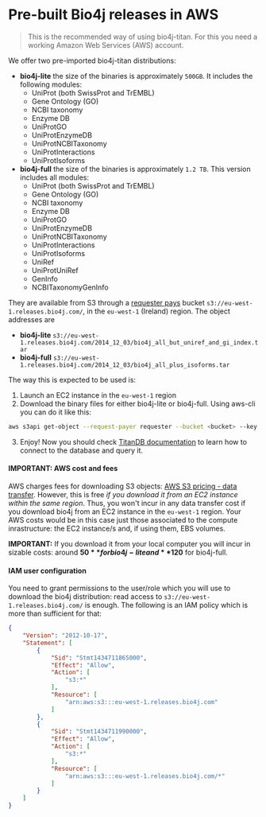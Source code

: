 # Pre-built Bio4j releases in AWS

> This is the recommended way of using bio4j-titan. For this you need a working Amazon Web Services (AWS) account.

We offer two pre-imported bio4j-titan distributions:

- **bio4j-lite** the size of the binaries is approximately `500GB`. It includes the following modules:  
    - UniProt (both SwissProt and TrEMBL)
    - Gene Ontology (GO)
    - NCBI taxonomy
    - Enzyme DB
    - UniProtGO
    - UniProtEnzymeDB
    - UniProtNCBITaxonomy
    - UniProtInteractions
    - UniProtIsoforms
- **bio4j-full** the size of the binaries is approximately `1.2 TB`. This version includes all modules:
    - UniProt (both SwissProt and TrEMBL)
    - Gene Ontology (GO)
    - NCBI taxonomy
    - Enzyme DB
    - UniProtGO
    - UniProtEnzymeDB
    - UniProtNCBITaxonomy
    - UniProtInteractions
    - UniProtIsoforms
    - UniRef
    - UniProtUniRef
    - GenInfo
    - NCBITaxonomyGenInfo

They are available from S3 through a [requester pays](http://docs.aws.amazon.com/AmazonS3/latest/dev/RequesterPaysBuckets.html) bucket `s3://eu-west-1.releases.bio4j.com/`, in the `eu-west-1` (Ireland) region. The object addresses are

- **bio4j-lite** `s3://eu-west-1.releases.bio4j.com/2014_12_03/bio4j_all_but_uniref_and_gi_index.tar`
- **bio4j-full** `s3://eu-west-1.releases.bio4j.com/2014_12_03/bio4j_all_plus_isoforms.tar`

The way this is expected to be used is:

1. Launch an EC2 instance in the `eu-west-1` region
2. Download the binary files for either bio4j-lite or bio4j-full. Using aws-cli you can do it like this:

  ```bash
  aws s3api get-object --request-payer requester --bucket <bucket> --key <key> <outfile>
  ```

3. Enjoy! Now you should check [TitanDB documentation](http://s3.thinkaurelius.com/docs/titan/0.5.2/) to learn how to connect to the database and query it.

#### IMPORTANT: AWS cost and fees

AWS charges fees for downloading S3 objects: [AWS S3 pricing - data transfer](https://aws.amazon.com/s3/pricing/#Data_Transfer_Pricing). However, this is free _if you download it from an EC2 instance within the same region_. Thus, you won't incur in any data transfer cost if you download bio4j from an EC2 instance in the `eu-west-1` region. Your AWS costs would be in this case just those associated to the compute inrastructure: the EC2 instance/s and, if using them, EBS volumes.

**IMPORTANT:** If you download it from your local computer you will incur in sizable costs: around **$50** for bio4j-lite and **$120** for bio4j-full.

#### IAM user configuration

You need to grant permissions to the user/role which you will use to download the bio4j distribution: read access to `s3://eu-west-1.releases.bio4j.com/` is enough. The following is an IAM policy which is more than sufficient for that:

``` json
{
    "Version": "2012-10-17",
    "Statement": [
        {
            "Sid": "Stmt1434711865000",
            "Effect": "Allow",
            "Action": [
                "s3:*"
            ],
            "Resource": [
                "arn:aws:s3:::eu-west-1.releases.bio4j.com"
            ]
        },
        {
            "Sid": "Stmt1434711990000",
            "Effect": "Allow",
            "Action": [
                "s3:*"
            ],
            "Resource": [
                "arn:aws:s3:::eu-west-1.releases.bio4j.com/*"
            ]
        }
    ]
}
```
